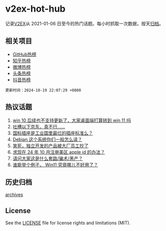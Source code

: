 # v2ex-hot-hub

 记录[V2EX](https://www.v2ex.com/)从 2021-01-06 日至今的热门话题。每小时抓取一次数据，按天[归档](archives)。
 
 ## 相关项目

- [GitHub热榜](https://github.com/lonnyzhang423/github-hot-hub)
- [知乎热榜](https://github.com/lonnyzhang423/zhihu-hot-hub)
- [微博热榜](https://github.com/lonnyzhang423/weibo-hot-hub)
- [头条热榜](https://github.com/lonnyzhang423/toutiao-hot-hub)
- [抖音热榜](https://github.com/lonnyzhang423/douyin-hot-hub)


 `更新时间：2024-10-19 22:07:29 +0800`

## 热议话题

1. [win 10 后续也不支持更新了，大家桌面端打算转到 win 11 吗](https://www.v2ex.com/t/1081691)
1. [吐槽以下京东，真不行……](https://www.v2ex.com/t/1081655)
1. [国标插座是工业国里最烂的插座标准么？](https://www.v2ex.com/t/1081654)
1. [Debian 这个系统你们一般怎么读？](https://www.v2ex.com/t/1081704)
1. [笑死，独立开发的产品被大厂员工抄了](https://www.v2ex.com/t/1081697)
1. [求现在 24 年 10 月注册美区 apple id 的办法？](https://www.v2ex.com/t/1081649)
1. [请问大家这是什么套路/骗术/黑产？](https://www.v2ex.com/t/1081670)
1. [谁能举个例子， Win11 究竟哪儿不好用了？](https://www.v2ex.com/t/1081793)

## 历史归档

[archives](archives)

## License

See the [LICENSE](LICENSE) file for license rights and limitations (MIT).
